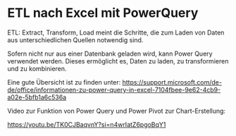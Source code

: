 # ETL nach Excel mit PowerQuery

ETL: Extract, Transform, Load meint die Schritte, die zum Laden von Daten aus unterschiedlichen Quellen notwendig sind.



Sofern nicht nur aus einer Datenbank geladen wird, kann Power Query verwendet werden.
Dieses ermöglicht es, Daten zu laden, zu transformieren und zu kombinieren.  

Eine gute Übersicht ist zu finden unter:
https://support.microsoft.com/de-de/office/informationen-zu-power-query-in-excel-7104fbee-9e62-4cb9-a02e-5bfb1a6c536a

Video zur Funktion von Power Query und Power Pivot zur Chart-Erstellung:

https://youtu.be/TK0CJBaqvnY?si=n4wrIatZ6pgoBqY1

